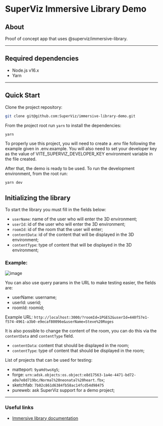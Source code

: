 # SuperViz Immersive Library Demo

## About
Proof of concept app that uses @superviz/immersive-library.


---
## Required dependencies

* Node.js v16.x
* Yarn

---

## Quick Start

Clone the project repository:

```bash
git clone git@github.com:SuperViz/immersive-library-demo.git
```

From the project root run `yarn` to install the dependencies:

```bash
yarn
```

To properly use this project, you will need to create a .env file following the example given in .env.example.
You will also need to set your developer key as the value of VITE_SUPERVIZ_DEVELOPER_KEY environment variable in the file created.

After that, the demo is ready to be used. To run the development environment, from the root run:

```bash
yarn dev
```

## Initializing the library

To start the library you must fill in the fields below:

* `userName`: name of the user who will enter the 3D environment;
* `userId`: id of the user who will enter the 3D environment;
* `roomId`: id of the room that the user will enter;
* `contentData`: id of the content that will be displayed in the 3D environment;
* `contentType`: type of content that will be displayed in the 3D environment;


### Example:

![image](https://user-images.githubusercontent.com/49524331/175338753-9851f0ee-ba69-49e1-a914-90324725718f.png)



You can also use query params in the URL to make testing easier, the fields are:

  * userName: username;
  * userId: userid;
  * roomId: roomid;

Example URL: `http://localhost:3000/?roomId=1PGES2&userId=440f57e1-f574-4961-a3b0-e9ecaf80096e&userName=Steve%20Roges`




It is also possible to change the content of the room, you can do this via the `contentData` and `contentType` field.

* `contentData`: content that should be displayed in the room;
* `contentType`: type of content that should be displayed in the room;

List of projects that can be used for testing:

* matteport: `9yaHdtwoXg5`;
* forge: `urn:adsk.objects:os.object:e8d17563-1a4e-4471-bd72-a0a7e8d719bc/Normal%20neonatal%20heart.fbx`;
* sketchfab: `7b02c861d6384fb58ac14fcd54d98475`
* pureweb: ask SuperViz support for a demo project;

---
### Useful links

* [Immersive library documentation](https://www.npmjs.com/package/@superviz/immersive-library)